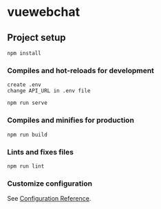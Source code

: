 # vuewebchat

## Project setup
```
npm install
```

### Compiles and hot-reloads for development
```
create .env
change API_URL in .env file

npm run serve
```

### Compiles and minifies for production
```
npm run build
```

### Lints and fixes files
```
npm run lint
```

### Customize configuration
See [Configuration Reference](https://cli.vuejs.org/config/).
